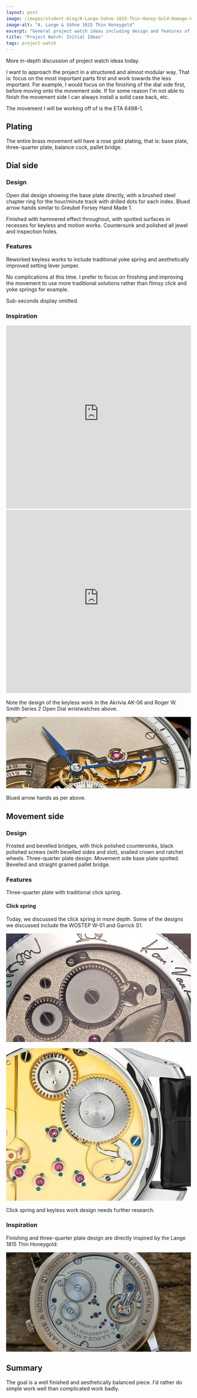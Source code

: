 ```yaml
---
layout: post
image: /images/student-blog/A-Lange-Sohne-1815-Thin-Honey-Gold-Homage-FA-Lange-review-5.jpg
image-alt: "A. Lange & Söhne 1815 Thin Honeygold"
excerpt: "General project watch ideas including design and features of dial and movement side. The idea is a well finished open dial (not skeleton) design with improved features to accommodate traditional solutions for the click spring and keyless works."
title: "Project Watch: Initial Ideas"
tags: project-watch
---
```


More in-depth discussion of project watch ideas today.

I want to approach the project in a structured and almost modular way. That is: focus on the most important parts first and work towards the less important. For example, I would focus on the finishing of the dial side first, before moving onto the movement side. If for some reason I'm not able to finish the movement side I can always install a solid case back, etc.

The movement I will be working off of is the ETA 6498-1.

## Plating
The entire brass movement will have a rose gold plating, that is: base plate, three-quarter plate, balance cock, pallet bridge.

## Dial side
### Design
Open dial design showing the base plate directly, with a brushed steel chapter ring for the hour/minute track with drilled dots for each index. Blued arrow hands similar to Greubel Forsey Hand Made 1.

Finished with hammered effect throughout, with spotted surfaces in recesses for keyless and motion works. Countersunk and polished all jewel and inspection holes.

### Features
Reworked keyless works to include traditional yoke spring and aesthetically improved setting lever jumper.

No complications at this time. I prefer to focus on finishing and improving the movement to use more traditional solutions rather than flimsy click and yoke springs for example.

Sub-seconds display omitted.

### Inspiration
<iframe width="100%" height="500" src="https://www.youtube-nocookie.com/embed/sj06W3q9x0M?start=104" title="YouTube video player" frameborder="0" allow="accelerometer; clipboard-write; encrypted-media; gyroscope; picture-in-picture" allowfullscreen></iframe>

<iframe width="100%" height="500" src="https://www.youtube-nocookie.com/embed/Fb2GxE6Z49U?start=015" title="YouTube video player" frameborder="0" allow="accelerometer; clipboard-write; encrypted-media; gyroscope; picture-in-picture" allowfullscreen></iframe>

Note the design of the keyless work in the Akrivia AK-06 and Roger W. Smith Series 2 Open Dial wristwatches above.

![Greubel Forsey Hand Made 1](/images/student-blog/hand-made-1.jpg)

Blued arrow hands as per above.

## Movement side
### Design
Frosted and bevelled bridges, with thick polished countersinks, black polished screws (with bevelled sides and slot), snailed crown and ratchet wheels. Three-quarter plate design. Movement side base plate spotted. Bevelled and straight grained pallet bridge.

### Features
Three-quarter plate with traditional click spring.

#### Click spring
Today, we discussed the click spring in more depth. Some of the designs we discussed include the WOSTEP W-01 and Garrick S1.

![WOSTEP W-01](/images/student-blog/wostep-w-01.jpg)

![Garrick S1](/images/student-blog/garrick-s1.jpg)

Click spring and keyless work design needs further research.

### Inspiration
Finishing and three-quarter plate design are directly inspired by the Lange 1815 Thin Honeygold:

![A. Lange & Söhne 1815 Thin Honeygold](/images/student-blog/A-Lange-Sohne-1815-Thin-Honey-Gold-Homage-FA-Lange-review-5.jpg)

## Summary
The goal is a well finished and aesthetically balanced piece. I'd rather do simple work well than complicated work badly.

